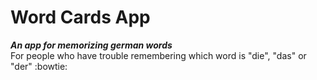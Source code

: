 # Word Cards App <br />
***An app for memorizing german words*** <br />
For people who have trouble remembering which word is "die", "das" or "der"
:bowtie:
